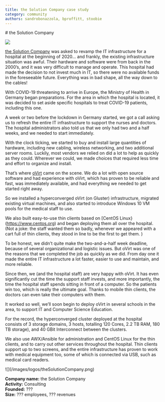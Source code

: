 ```yaml
---
title: the Solution Company case study
category: community
authors: sandrobonazzola, bproffitt, stoobie
---
```


<div class="row">
<div class="col-md-7 col-md-offset-1 pad-sides">
# the Solution Company

![](/images/user-stories/theSolutionCompany_ThinClients.jpg)

[the Solution Company](https://www.the-solution-company.com/en/home) was asked to revamp the IT infrastructure for a hospital at the beginning of 2020… and frankly,
the existing infrastructure situation was awful. Their hardware and software were from back in the 2000’s, and it was very difficult to manage and operate.
This hospital had made the decision to not invest much in IT, so there were no available funds in the foreseeable future. Everything was in bad shape, all the way down to the cables!

With COVID-19 threatening to arrive in Europe, the Ministry of Health in Germany began preparations.
For the area in which the hospital is located, it was decided to set aside specific hospitals to treat COVID-19 patients, including this one.

A week or two before the lockdown in Germany started, we got a call asking us to refresh the entire IT infrastructure to support the nurses and doctors.
The hospital administrators also told us that we only had two and a half weeks, and we needed to start immediately.

With the clock ticking, we started to buy and install large quantities of hardware, including new cabling, wireless networking, and two additional server rooms.
Luckily, most vendors we relied on did a lot to help as quickly as they could. Wherever we could, we made choices that required less time and effort to organize and install.

That’s where [oVirt](https://www.ovirt.org) came on the scene. We do a lot with open source software and had experience with oVirt, which has proven to be reliable and fast,
was immediately available, and had everything we needed to get started right away.

So we installed a hyperconverged oVirt (on Gluster) infrastructure, migrated existing virtual machines, and also started to introduce Windows 10 VM pools for the medical staff to use.

We also built easy-to-use thin clients based on [CentOS Linux}(https://www.centos.org) and began deploying them all over the hospital.
(Not a joke: the staff wanted them so badly, whenever we appeared with a cart full of thin clients, they stood in line to be the first to get them. )

To be honest, we didn’t quite make the two-and-a-half week deadline, because of several organizational and logistic issues.
But oVirt was one of the reasons that we completed the job as quickly as we did. From day one it made the entire IT infrastructure a lot faster, easier to use and maintain, and more reliable.



Since then, we (and the hospital staff) are very happy with oVirt. It has even significantly cut the time the support staff invests, and more importantly,
the time the hospital staff spends sitting in front of a computer. So the patients win too, which is really the ultimate goal.
Thanks to mobile thin clients, the doctors can even take their computers with them.

It worked so well, we’ll soon begin to deploy oVirt in several schools in the area, to support IT and Computer Science Education.

For the record, the hyperconverged cluster deployed at the hospital consists of 3 storage domains, 3 hosts, totalling 120 Cores, 2.2 TB RAM, 180 TB storage),
and 40 GBit Interconnect between the clusters.

We also use AWX/Ansible for administration and CentOS Linux for the thin clients, and to carry out other services throughout the hospital.
Thin clients support up to two screens, and the entire infrastructure has proven to work with medical equipment too, some of which is connected via USB, such as medical card readers.


</div>
<div class="col-md-4 pad-sides">
<div class="well well-lg">
![](/images/logos/theSolutionCompany.png)<br>

**Company name:** the Solution Company<br>
**Activity:** Consulting<br>
**Founded:** ???<br>
**Size:** ??? employees, ??? revenues

</div>
</div>
</div>
